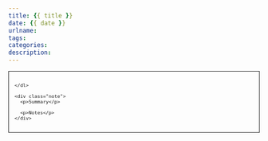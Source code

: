 ```yaml
---
title: {{ title }}
date: {{ date }}
urlname:
tags:
categories:
description:
---
```

<style type="text/css">p.message{text-align:center}.meta h1{font-size:1.5em;text-align:center}.meta h2{font-size:1.25em;text-align:center}.meta h2{page-break-before:always}.meta .byline{text-align:center}.meta dl.tags{border:1px solid;padding:1em;vertical-aligh:bottom;font-size:0.8em}.meta dd{margin:-1.5em 0 0 10em;display：inline}.meta .endnote-link{font-size:.8em}#chapters{font-family:"Nimbus Roman No9 L","Times New Roman",serif;padding:1em}.toc-heading{display:none}.note{color:#1c1c1c;text-align:left;font-size:0.8em;margin:1em} </style>

<div class="meta">
    <dl class="tags">
    
    </dl> 
    
    <div class="note">
      <p>Summary</p>

      <p>Notes</p>
    </div> 
</div>

 <br/>